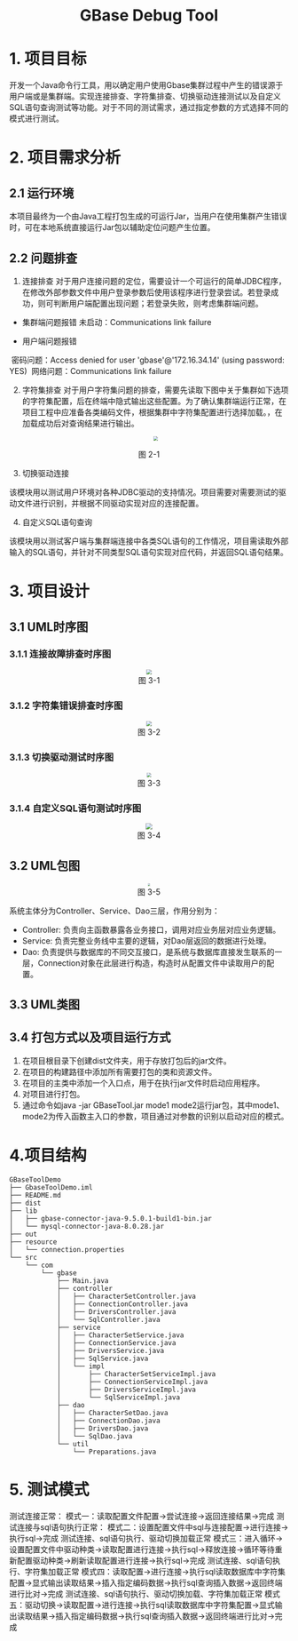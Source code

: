 <div style="text-align: center;"><h1>GBase Debug Tool</h1></div>

# 1. 项目目标

​		开发一个Java命令行工具，用以确定用户使用Gbase集群过程中产生的错误源于用户端或是集群端。实现连接排查、字符集排查、切换驱动连接测试以及自定义SQL语句查询测试等功能。对于不同的测试需求，通过指定参数的方式选择不同的模式进行测试。

# 2. 项目需求分析

## 2.1 运行环境

​		本项目最终为一个由Java工程打包生成的可运行Jar，当用户在使用集群产生错误时，可在本地系统直接运行Jar包以辅助定位问题产生位置。

## 2.2 问题排查

1. 连接排查
   	对于用户连接问题的定位，需要设计一个可运行的简单JDBC程序，在修改外部参数文件中用户登录参数后使用该程序进行登录尝试。若登录成功，则可判断用户端配置出现问题；若登录失败，则考虑集群端问题。

- 集群端问题报错
  未启动：Communications link failure

- 用户端问题报错

​		密码问题：Access denied for user 'gbase'@'172.16.34.14' (using password: YES)
​		网络问题：Communications link failure

2. 字符集排查
   	对于用户字符集问题的排查，需要先读取下图中关于集群如下选项的字符集配置，后在终端中隐式输出这些配置。为了确认集群端运行正常，在项目工程中应准备各类编码文件，根据集群中字符集配置进行选择加载。，在加载成功后对查询结果进行输出。

   <center><img src = "https://cdn.jsdelivr.net/gh/CarrotHuhh/Pics@main/img/%E6%88%AA%E5%B1%8F2023-05-12%2014.19.58.jpg" style="zoom:50%"/></center>

<div style="text-align: center;">图 2-1</div>

3. 切换驱动连接

  ​		该模块用以测试用户环境对各种JDBC驱动的支持情况。项目需要对需要测试的驱动文件进行识别，并根据不同驱动实现对应的连接配置。

4. 自定义SQL语句查询

  ​		该模块用以测试客户端与集群端连接中各类SQL语句的工作情况，项目需读取外部输入的SQL语句，并针对不同类型SQL语句实现对应代码，并返回SQL语句结果。

# 3. 项目设计

## 3.1 UML时序图

### 3.1.1 连接故障排查时序图

<center><img src="https://cdn.jsdelivr.net/gh/CarrotHuhh/Pics@main/img/%E5%BE%AE%E4%BF%A1%E6%89%AB%E6%8F%8F%E4%BA%8C%E7%BB%B4%E7%A0%81%E6%94%AF%E4%BB%98%E6%97%B6%E5%BA%8F%E5%9B%BE-%E5%AF%BC%E5%87%BA.png" style="zoom:60%"/></center>
<div style="text-align: center;">图 3-1</div>

### 3.1.2 字符集错误排查时序图

<center><img src="https://cdn.jsdelivr.net/gh/CarrotHuhh/Pics@main/img/%E5%BE%AE%E4%BF%A1%E6%89%AB%E6%8F%8F%E4%BA%8C%E7%BB%B4%E7%A0%81%E6%94%AF%E4%BB%98%E6%97%B6%E5%BA%8F%E5%9B%BE.png" style="zoom:60%"/></center>
<div style="text-align: center;">图 3-2</div>

### 3.1.3 切换驱动测试时序图

<center><img src="https://cdn.jsdelivr.net/gh/CarrotHuhh/Pics@main/img/3751684133438_.pic-20230515145305560.jpg" style="zoom:50%"/></center>
<div style="text-align: center;">图 3-3</div>

### 3.1.4 自定义SQL语句测试时序图

<center><img src="https://cdn.jsdelivr.net/gh/CarrotHuhh/Pics@main/img/3771684134647_.pic.jpg" style="zoom:70%"/></center>
<div style="text-align: center;">图 3-4</div>

## 3.2 UML包图

<center><img src="https://cdn.jsdelivr.net/gh/CarrotHuhh/Pics@main/img/0.png" style="zoom:30%"/></center>
<div style="text-align: center;">图 3-5</div>

系统主体分为Controller、Service、Dao三层，作用分别为：

- Controller: 负责向主函数暴露各业务接口，调用对应业务层对应业务逻辑。
- Service: 负责完整业务线中主要的逻辑，对Dao层返回的数据进行处理。
- Dao: 负责提供与数据库的不同交互接口，是系统与数据库直接发生联系的一层，Connection对象在此层进行构造，构造时从配置文件中读取用户的配置。



## 3.3 UML类图



## 3.4 打包方式以及项目运行方式

1) 在项目根目录下创建dist文件夹，用于存放打包后的jar文件。
2) 在项目的构建路径中添加所有需要打包的类和资源文件。
3) 在项目的主类中添加一个入口点，用于在执行jar文件时启动应用程序。
4) 对项目进行打包。
5) 通过命令如java -jar GBaseTool.jar mode1 mode2运行jar包，其中mode1、mode2为传入函数主入口的参数，项目通过对参数的识别以启动对应的模式。

# 4.项目结构

```
GBaseToolDemo
├── GbaseToolDemo.iml
├── README.md
├── dist
├── lib
│   ├── gbase-connector-java-9.5.0.1-build1-bin.jar
│   └── mysql-connector-java-8.0.28.jar
├── out
├── resource
│   └── connection.properties
└── src
    └── com
        └── gbase
            ├── Main.java
            ├── controller
            │   ├── CharacterSetController.java
            │   ├── ConnectionController.java
            │   ├── DriversController.java
            │   └── SqlController.java
            ├── service
            │   ├── CharacterSetService.java
            │   ├── ConnectionService.java
            │   ├── DriversService.java
            │   ├── SqlService.java
            │   └── impl
            │       ├── CharacterSetServiceImpl.java
            │       ├── ConnectionServiceImpl.java
            │       ├── DriversServiceImpl.java
            │       └── SqlServiceImpl.java
            ├── dao
            │   ├── CharacterSetDao.java
            │   ├── ConnectionDao.java
            │   ├── DriversDao.java
            │   └── SqlDao.java
            └── util
                └── Preparations.java
```

# 5. 测试模式

测试连接正常：
	模式一：读取配置文件配置->尝试连接->返回连接结果->完成
测试连接与sql语句执行正常：
	模式二：设置配置文件中sql与连接配置->进行连接->执行sql->完成
测试连接、sql语句执行、驱动切换加载正常
	模式三：进入循环->设置配置文件中驱动种类->读取配置进行连接->执行sql->释放连接->循环等待重新配置驱动种类->刷新读取配置进行连接->执行sql->完成
测试连接、sql语句执行、字符集加载正常
	模式四：读取配置->进行连接->执行sql读取数据库中字符集配置->显式输出读取结果->插入指定编码数据->执行sql查询插入数据->返回终端进行比对->完成
测试连接、sql语句执行、驱动切换加载、字符集加载正常
	模式五：驱动切换->读取配置->进行连接->执行sql读取数据库中字符集配置->显式输出读取结果->插入指定编码数据->执行sql查询插入数据->返回终端进行比对->完成
